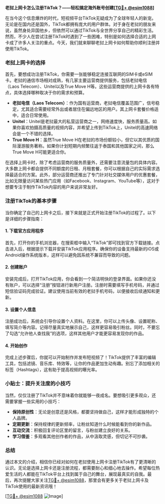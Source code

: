 **老挝上网卡怎么注册TikTok？——轻松搞定海外账号创建[[TG💪+ @esim1088](https://t.me/s/esim1088)]**

在当今这个信息爆炸的时代，短视频平台TikTok无疑成为了全球年轻人的新宠。无论是在国内还是国外，TikTok都拥有庞大的用户群体。对于身在老挝的朋友来说，虽然身处异国他乡，但依然可以通过TikTok与全世界分享自己的精彩生活。然而，不少人在尝试注册TikTok时遇到了一些困难，特别是如何选择合适的上网卡成了许多人关注的重点。今天，我们就来聊聊老挝上网卡如何帮助你顺利注册并使用TikTok。

### 老挝上网卡的选择

首先，要想成功注册TikTok，你需要一张能够稳定连接互联网的SIM卡或eSIM卡。老挝的通信市场相对成熟，有几家主要运营商提供服务，包括老挝电信（Laos Telecom）、Unitel以及True Move H等。这些运营商提供的上网卡各有特点，具体选择哪种取决于你的需求和预算。

- **老挝电信（Laos Telecom）**：作为国有运营商，老挝电信覆盖范围广，信号稳定，尤其适合需要经常外出或者居住在偏远地区的用户。其上网卡套餐价格适中，适合日常使用。
- **Unitel**：Unitel是老挝最大的私营运营商之一，网络速度快，服务质量高。如果你喜欢拍摄高质量的视频内容，并希望上传到TikTok上，Unitel的高速网络会是一个不错的选择。
- **True Move H**：虽然True Move H在老挝的市场份额较小，但它以其优质的国际漫游服务著称。如果你计划短期内频繁往返于泰国和其他国家之间，那么True Move H可能更适合你。

在选择上网卡时，除了考虑运营商的服务质量外，还需要注意流量包的具体内容。大多数上网卡都会提供不同额度的日租、月租套餐，你可以根据自己的实际需求选择最适合的方案。此外，部分运营商还推出了专门针对社交媒体用户的优惠套餐，比如无限量访问某些热门应用（如Facebook、Instagram、YouTube等），这对于想要专注于制作TikTok内容的用户来说非常友好。

### 注册TikTok的基本步骤

当你确定了自己的上网卡之后，接下来就是正式开始注册TikTok的过程了。以下是详细的步骤指南：

#### 1. 下载官方应用程序
首先，打开你的手机浏览器，在搜索框中输入“TikTok”即可找到官方下载链接。点击进入后，根据提示下载并安装TikTok应用程序。确保你的设备支持最新的iOS或Android操作系统版本，这样可以避免因系统不兼容而导致的问题。

#### 2. 创建账户
安装完成后，打开TikTok应用，你会看到一个简洁明快的登录界面。如果你还没有账户，可以选择“注册”按钮进行新用户注册。注册时需要填写手机号码，并通过短信验证码完成验证。建议使用当前有效的老挝手机号码，以便接收后续通知和更新。

#### 3. 设置个人信息
注册成功后，系统会引导你设置个人资料。在这里，你可以上传头像、设置昵称、填写简介等内容。记得尽量真实地展示自己，这样更容易吸引粉丝。同时，不要忘了勾选“允许他人查找我”的选项，这样其他用户才能更容易发现你的作品。

#### 4. 开始创作
完成上述步骤后，你就可以开始制作并发布短视频了！TikTok提供了丰富的编辑工具，包括滤镜、音乐库、特效等，让你的作品更加生动有趣。别忘了添加相关的标签（Hashtags），这有助于提高视频的曝光率。

### 小贴士：提升关注度的小技巧

当然，仅仅注册了TikTok并不意味着你就能够一夜成名。要想吸引更多观众，还需要掌握一些实用的小技巧：

- **保持原创性**：无论是创意还是风格，都要坚持做自己，这样才能形成独特的个人品牌。
- **定期更新**：保持规律的更新频率，让粉丝知道什么时候能看到你的新作品。
- **互动交流**：积极回复评论区里的留言，与粉丝建立良好的关系。
- **学习借鉴**：多观看其他创作者的作品，从中汲取灵感，但切记不可抄袭。

### 总结

通过本文的介绍，相信你已经对如何在老挝使用上网卡注册TikTok有了更清晰的认识。无论是选择上网卡还是注册流程，都需要耐心和细心地去操作。希望每位热爱生活的人都能在TikTok平台上找到属于自己的舞台，展现最真实的自我。最后，再次提醒大家关注[TG💪+ @esim1088](https://t.me/s/esim1088)，那里会有更多关于老挝上网卡及TikTok使用的最新资讯哦！

[[TG💪+ @esim1088](https://t.me/s/esim1088) ![Image](https://i.postimg.cc/4NQfJmqS/Snipaste-2025-05-13-00-14-12.png)]